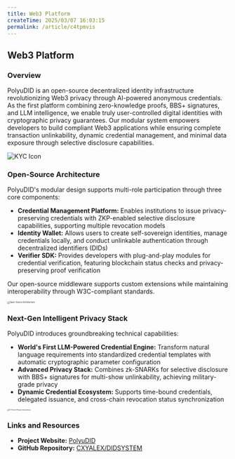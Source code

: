 ```yaml
---
title: Web3 Platform
createTime: 2025/03/07 16:03:15
permalink: /article/c4tpmvis
---
```

## Web3 Platform

### Overview

PolyuDID is an open-source decentralized identity infrastructure revolutionizing Web3 privacy through AI-powered anonymous credentials. As the first platform combining zero-knowledge proofs, BBS+ signatures, and LLM intelligence, we enable truly user-controlled digital identities with cryptographic privacy guarantees. Our modular system empowers developers to build compliant Web3 applications while ensuring complete transaction unlinkability, dynamic credential management, and minimal data exposure through selective disclosure capabilities.

![KYC Icon](./PolyU-Web-3.0-and-Post-Quantum-Security-Lab/data/research_fig/overview.svg)

### Open-Source Architecture

PolyuDID's modular design supports multi-role participation through three core components:

- **Credential Management Platform:** Enables institutions to issue privacy-preserving credentials with ZKP-enabled selective disclosure capabilities, supporting multiple revocation models
- **Identity Wallet:** Allows users to create self-sovereign identities, manage credentials locally, and conduct unlinkable authentication through decentralized identifiers (DIDs)
- **Verifier SDK:** Provides developers with plug-and-play modules for credential verification, featuring blockchain status checks and privacy-preserving proof verification

Our open-source middleware supports custom extensions while maintaining interoperability through W3C-compliant standards.

<img src="./PolyU-Web-3.0-and-Post-Quantum-Security-Lab/data/research_fig/component.svg" alt="Open-Source Architecture" style="zoom:33%;" />

### Next-Gen Intelligent Privacy Stack

PolyuDID introduces groundbreaking technical capabilities:

- **World's First LLM-Powered Credential Engine:** Transform natural language requirements into standardized credential templates with automatic cryptographic parameter configuration
- **Advanced Privacy Stack:** Combines zk-SNARKs for selective disclosure with BBS+ signatures for multi-show unlinkability, achieving military-grade privacy
- **Dynamic Credential Ecosystem:** Supports time-bound credentials, delegated issuance, and cross-chain revocation status synchronization

<img src="./PolyU-Web-3.0-and-Post-Quantum-Security-Lab/data/research_fig/tech.svg" alt="AI-Driven Privacy Innovations" style="zoom: 25%;" />

### Links and Resources  

- **Project Website:** [PolyuDID](https://111.230.179.154/)  
- **GitHub Repository:** [CXYALEX/DIDSYSTEM](https://github.com/CXYALEX/DIDSYSTEM)  